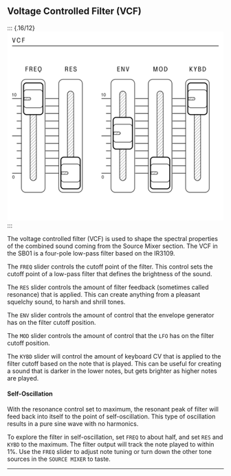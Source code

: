 ## Voltage Controlled Filter (VCF)

<article>

::: {.16/12}
![FIGURE 1.8](assets/sb01-vcf-bw.svg)
:::

The voltage controlled filter (VCF) is used to shape the spectral properties of the combined sound coming from the Source Mixer section. The VCF in the SB01 is a four-pole low-pass filter based on the IR3109.

The `FREQ` slider controls the cutoff point of the filter. This control sets the cutoff point of a low-pass filter that defines the brightness of the sound.

The `RES` slider controls the amount of filter feedback (sometimes called resonance) that is applied. This can create anything from a pleasant squelchy sound, to harsh and shrill tones.

The `ENV` slider controls the amount of control that the envelope generator has on the filter cutoff position.

The `MOD` slider controls the amount of control that the `LFO` has on the filter cutoff position.

The `KYBD` slider will control the amount of keyboard CV that is applied to the filter cutoff based on the note that is played. This can be useful for creating a sound that is darker in the lower notes, but gets brighter as higher notes are played.

#### Self-Oscillation

With the resonance control set to maximum, the resonant peak of filter will feed back into itself to the point of self-oscillation. This type of oscillation results in a pure sine wave with no harmonics.

To explore the filter in self-oscillation, set `FREQ` to about half, and set `RES` and `KYBD` to the maximum. The filter output will track the note played to within 1%. Use the `FREQ` slider to adjust note tuning or turn down the other tone sources in the `SOURCE MIXER` to taste.

</article>

---
